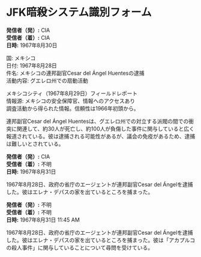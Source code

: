 # JFK暗殺システム識別フォーム

**発信者（発）:** CIA  
**受信者（着）:** CIA  
**日時:** 1967年8月30日  

国: メキシコ  
日付: 1967年8月28日  
件名: メキシコの連邦副官Cesar del Ángel Huentesの逮捕  
活動内容: グエレロ州での扇動活動  

メキシコシティ（1967年8月29日）フィールドレポート  
情報源: メキシコの安全保障官、情報へのアクセスあり  
調査活動から得られた情報。信頼性は1966年初頭から。  

連邦副官Cesar del Ángel Huentesは、グエレロ州での対立する派閥の間での衝突に関連して、約30人が死亡し、約100人が負傷した事件に関与していると広く報道されている。彼は逮捕される可能性があるが、議会の免疫があるため、逮捕は難しいとされている。  

**発信者（発）:** CIA  
**受信者（着）:** 不明  
**日時:** 1967年8月31日  

1967年8月28日、政府の省庁のエージェントが連邦副官Cesar del Ángelを逮捕した。彼はエレナ・デパスの家を出ているところを捕まった。  

**発信者（発）:** 不明  
**受信者（着）:** 不明  
**日時:** 1967年8月31日 11:45 AM  

1967年8月28日、政府の省庁のエージェントが連邦副官Cesar del Ángelを逮捕した。彼はエレナ・デパスの家を出ているところを捕まった。彼は「アカプルコの殺人事件」に関与していることについて尋問を受けている。